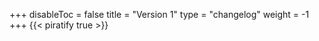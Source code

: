 +++
disableToc = false
title = "Version 1"
type = "changelog"
weight = -1
+++
{{< piratify true >}}
